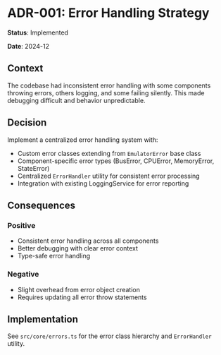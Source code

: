 # ADR-001: Error Handling Strategy

**Status**: Implemented

**Date**: 2024-12

## Context

The codebase had inconsistent error handling with some components throwing errors, others logging, and some failing silently. This made debugging difficult and behavior unpredictable.

## Decision

Implement a centralized error handling system with:

- Custom error classes extending from `EmulatorError` base class
- Component-specific error types (BusError, CPUError, MemoryError, StateError)
- Centralized `ErrorHandler` utility for consistent error processing
- Integration with existing LoggingService for error reporting

## Consequences

### Positive

- Consistent error handling across all components
- Better debugging with clear error context
- Type-safe error handling

### Negative

- Slight overhead from error object creation
- Requires updating all error throw statements

## Implementation

See `src/core/errors.ts` for the error class hierarchy and `ErrorHandler` utility.

